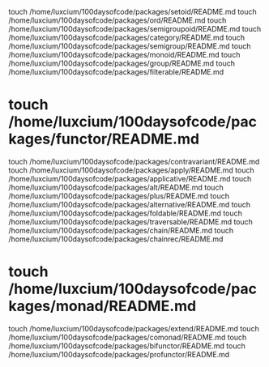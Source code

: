

touch /home/luxcium/100daysofcode/packages/setoid/README.md
touch /home/luxcium/100daysofcode/packages/ord/README.md
touch /home/luxcium/100daysofcode/packages/semigroupoid/README.md
touch /home/luxcium/100daysofcode/packages/category/README.md
touch /home/luxcium/100daysofcode/packages/semigroup/README.md
touch /home/luxcium/100daysofcode/packages/monoid/README.md
touch /home/luxcium/100daysofcode/packages/group/README.md
touch /home/luxcium/100daysofcode/packages/filterable/README.md
# touch /home/luxcium/100daysofcode/packages/functor/README.md
touch /home/luxcium/100daysofcode/packages/contravariant/README.md
touch /home/luxcium/100daysofcode/packages/apply/README.md
touch /home/luxcium/100daysofcode/packages/applicative/README.md
touch /home/luxcium/100daysofcode/packages/alt/README.md
touch /home/luxcium/100daysofcode/packages/plus/README.md
touch /home/luxcium/100daysofcode/packages/alternative/README.md
touch /home/luxcium/100daysofcode/packages/foldable/README.md
touch /home/luxcium/100daysofcode/packages/traversable/README.md
touch /home/luxcium/100daysofcode/packages/chain/README.md
touch /home/luxcium/100daysofcode/packages/chainrec/README.md
# touch /home/luxcium/100daysofcode/packages/monad/README.md
touch /home/luxcium/100daysofcode/packages/extend/README.md
touch /home/luxcium/100daysofcode/packages/comonad/README.md
touch /home/luxcium/100daysofcode/packages/bifunctor/README.md
touch /home/luxcium/100daysofcode/packages/profunctor/README.md
